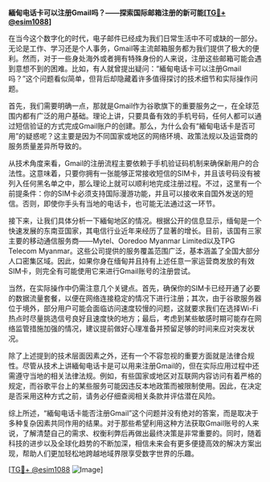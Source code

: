 **緬甸电话卡可以注册Gmail吗？——探索国际邮箱注册的新可能[[TG💪+ @esim1088](https://t.me/s/esim1088)]**

在当今这个数字化的时代，电子邮件已经成为我们日常生活中不可或缺的一部分。无论是工作、学习还是个人事务，Gmail等主流邮箱服务都为我们提供了极大的便利。然而，对于一些身处海外或者拥有特殊身份的人来说，注册这些邮箱可能会遇到意想不到的困难。比如，有人就曾提出疑问：“緬甸电话卡可以注册Gmail吗？”这个问题看似简单，但背后却隐藏着许多值得探讨的技术细节和实际操作问题。

首先，我们需要明确一点，那就是Gmail作为谷歌旗下的重要服务之一，在全球范围内都有广泛的用户基础。理论上讲，只要具备有效的手机号码，任何人都可以通过短信验证的方式完成Gmail账户的创建。那么，为什么会有“緬甸电话卡是否可用”的疑惑呢？这主要是因为不同国家或地区的网络环境、政策法规以及运营商的服务质量差异所导致的。

从技术角度来看，Gmail的注册流程主要依赖于手机验证码机制来确保新用户的合法性。这意味着，只要你拥有一张能够正常接收短信的SIM卡，并且该号码没有被列入任何黑名单之中，那么理论上就可以顺利地完成注册过程。不过，这里有一个前提条件：你的SIM卡必须支持国际漫游功能，并且可以接收来自国外发送的短信。否则，即使你手头有当地的电话卡，也可能无法通过这一环节。

接下来，让我们具体分析一下緬甸地区的情况。根据公开的信息显示，缅甸是一个快速发展的东南亚国家，其电信行业近年来经历了显著的增长。目前，该国有三家主要的移动通信服务商——Mytel、Ooredoo Myanmar Limited以及TPG Telecom Myanmar。这些公司提供的服务覆盖范围广泛，基本涵盖了全国大部分人口密集区域。因此，如果你身在缅甸并且持有上述任意一家运营商发放的有效SIM卡，则完全有可能使用它来进行Gmail账号的注册尝试。

当然，在实际操作中仍需注意几个关键点。首先，确保你的SIM卡已经开通了必要的数据流量套餐，以便在网络连接稳定的情况下进行注册；其次，由于谷歌服务器位于境外，部分用户可能会面临访问速度较慢的问题，这就要求我们在选择Wi-Fi热点时尽量挑选信号良好且速度快的地方；最后，考虑到某些敏感时期可能存在网络监管措施加强的情况，建议提前做好心理准备并预留足够的时间来应对突发状况。

除了上述提到的技术层面因素之外，还有一个不容忽视的重要方面就是法律合规性。尽管从技术上讲緬甸电话卡是可以用来注册Gmail的，但在实际应用过程中还需遵守当地的相关法律法规。例如，有些国家或地区对互联网内容访问有着严格的规定，而谷歌平台上的某些服务可能因违反本地政策而被限制使用。因此，在决定是否采用这种方式之前，请务必仔细查阅相关条款并评估潜在风险。

综上所述，“緬甸电话卡能否注册Gmail”这个问题并没有绝对的答案，而是取决于多种复杂因素共同作用的结果。对于那些希望利用这种方法获取Gmail账号的人来说，了解清楚自己的需求、权衡利弊后再做出最终决策是非常重要的。同时，随着科技的进步以及全球化趋势的不断加深，相信未来会有更多便捷高效的解决方案出现，帮助人们更加轻松地跨越地域界限享受数字世界的乐趣。

[[TG💪+ @esim1088](https://t.me/s/esim1088) ![Image](https://i.postimg.cc/4NQfJmqS/Snipaste-2025-05-13-00-14-12.png)]